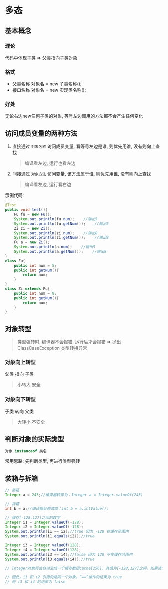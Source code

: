 # 多态

## 基本概念

### 理论

代码中体现子类 => 父类指向子类对象

### 格式

- 父类名称 对象名 = new 子类名称();
- 接口名称 对象名 = new 实现类名称();

### 好处

无论右边new任何子类的对象, 等号左边调用的方法都不会产生任何变化

## 访问成员变量的两种方法

1. 直接通过 `对象名称` 访问成员变量, 看等号左边是谁, 则优先用谁, 没有则向上查找
    > 编译看左边, 运行也看左边
2. 间接通过 `对象方法` 访问变量, 该方法属于谁, 则优先用谁, 没有则向上查找
    > 编译看左边, 运行看右边

示例代码:

```java
@Test
public void test(){
    Fu fu = new Fu();
    System.out.println(fu.num);    //输出5
    System.out.println(fu.getNum());    //输出5
    Zi zi = new Zi();
    System.out.println(zi.num);    //输出8
    System.out.println(zi.getNum());    //输出8
    Fu a = new Zi();
    System.out.println(a.num);    //输出5
    System.out.println(a.getNum());    //输出8
}
class Fu{
    public int num = 5;
    public int getNum(){
        return num;
    }
}
class Zi extends Fu{
    public int num = 8;
    public int getNum(){
        return num;
    }
}

```

## 对象转型

> 类型强转时, 编译器不会报错, 运行后才会报错 => 抛出 ClassCaseException 类型转换异常

### 对象向上转型

父类 指向 子类
> 小转大 安全

### 对象向下转型

子类 转向 父类
> 大转小 不安全

## 判断对象的实际类型

```java
对象 instanceof 类名
```

常用思路: 先判断类型, 再进行类型强转

## 装箱与拆箱

```java
// 装箱
Integer a = 243;//编译器转译为：Integer a = Integer.valueOf(243)

// 拆箱
int b = a;//编译器会修改成：int b = a.intValue();

// 缓存[-128,127]之间的数字
Integer i1 = Integer.valueOf(-128);
Integer i2 = Integer.valueOf(-128);
System.out.println(i1 == i2);//true 因为 -128 在缓存范围内
System.out.println(i1.equals(i2));//true

Integer i3 = Integer.valueOf(128);
Integer i4 = Integer.valueOf(128);
System.out.println(i3 == i4);//false 因为 128 不在缓存范围内
System.out.println(i3.equals(i4));//true

// Integer对象将会自动生成一个缓存数组cache[256]，其值为[-128,127]之间，如果请求封装的数字在这之间，将会直接调用，否则才会new一个新的对象  

// 因此，i1 和 i2 引用的是同一个对象，“==”操作的结果为 true
// 而 i3 和 i4 的结果为 false
```
